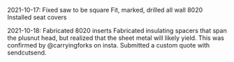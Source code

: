 2021-10-17:
Fixed saw to be square
Fit, marked, drilled all wall 8020
Installed seat covers

2021-10-18:
Fabricated 8020 inserts
Fabricated insulating spacers that span the plusnut head, but realized that the sheet metal will likely yield.  This was confirmed by @carryingforks on insta.  Submitted a custom quote with sendcutsend.
